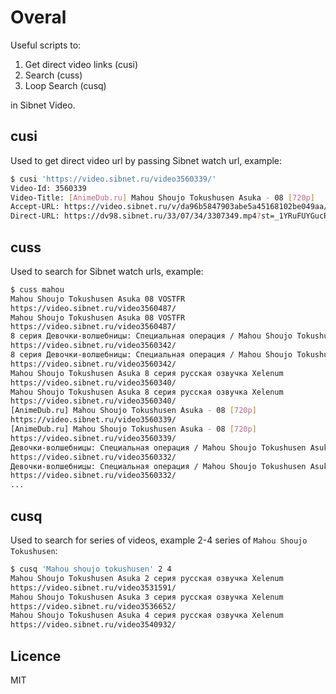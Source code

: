 # Overal

Useful scripts to:

 1. Get direct video links (cusi)
 2. Search (cuss)
 3. Loop Search (cusq)

in Sibnet Video.

## cusi

Used to get direct video url by passing Sibnet watch url, example:

```sh
$ cusi 'https://video.sibnet.ru/video3560339/'
Video-Id: 3560339
Video-Title: [AnimeDub.ru] Mahou Shoujo Tokushusen Asuka - 08 [720p]
Accept-URL: https://video.sibnet.ru/v/da96b5847903abe5a45168102be049aa/3560339.mp4
Direct-URL: https://dv98.sibnet.ru/33/07/34/3307349.mp4?st=_1YRuFUYGucR3tIecVCFNA&e=1551544000&stor=8&noip=1
```

## cuss

Used to search for Sibnet watch urls, example:

```sh
$ cuss mahou
Mahou Shoujo Tokushusen Asuka 08 VOSTFR
https://video.sibnet.ru/video3560487/
Mahou Shoujo Tokushusen Asuka 08 VOSTFR
https://video.sibnet.ru/video3560487/
8 серия Девочки-волшебницы: Специальная операция / Mahou Shoujo Tokushusen Asuka русская озвучка Xelenum
https://video.sibnet.ru/video3560342/
8 серия Девочки-волшебницы: Специальная операция / Mahou Shoujo Tokushusen Asuka русская озвучка Xelenum
https://video.sibnet.ru/video3560342/
Mahou Shoujo Tokushusen Asuka 8 серия русская озвучка Xelenum
https://video.sibnet.ru/video3560340/
Mahou Shoujo Tokushusen Asuka 8 серия русская озвучка Xelenum
https://video.sibnet.ru/video3560340/
[AnimeDub.ru] Mahou Shoujo Tokushusen Asuka - 08 [720p]
https://video.sibnet.ru/video3560339/
[AnimeDub.ru] Mahou Shoujo Tokushusen Asuka - 08 [720p]
https://video.sibnet.ru/video3560339/
Девочки-волшебницы: Специальная операция / Mahou Shoujo Tokushusen Asuka 8 серия (Raw)
https://video.sibnet.ru/video3560332/
Девочки-волшебницы: Специальная операция / Mahou Shoujo Tokushusen Asuka 8 серия (Raw)
https://video.sibnet.ru/video3560332/
...
```

## cusq 

Used to search for series of videos, example 2-4 series of `Mahou Shoujo Tokushusen`:

```sh
$ cusq 'Mahou shoujo tokushusen' 2 4
Mahou Shoujo Tokushusen Asuka 2 серия русская озвучка Xelenum
https://video.sibnet.ru/video3531591/
Mahou Shoujo Tokushusen Asuka 3 серия русская озвучка Xelenum
https://video.sibnet.ru/video3536652/
Mahou Shoujo Tokushusen Asuka 4 серия русская озвучка Xelenum
https://video.sibnet.ru/video3540932/
```

## Licence

MIT

